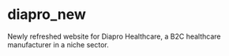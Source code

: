 # diapro_new

Newly refreshed website for Diapro Healthcare, a B2C healthcare manufacturer in a niche sector.
